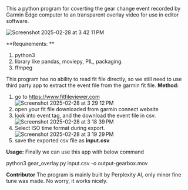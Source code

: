 This a python program for coverting the gear change event recorded by Garmin Edge computer to an transparent overlay video for use in editor software. 

![Screenshot 2025-02-28 at 3 42 11 PM](https://github.com/user-attachments/assets/4d7bddee-8fc3-4fa9-8633-71a4f651aecc)

**Requirements: **
1) python3
2) library like pandas, moviepy, PIL, packaging.
3) ffmpeg

This program has no ability to read fit file directly, so we still need to use third party app to extract the event file from the garmin fit file. 
**Method:**
1) go to https://www.fitfileviewer.com
![Screenshot 2025-02-28 at 3 29 12 PM](https://github.com/user-attachments/assets/4dd8a67a-f927-4e2a-aa0b-3b643aba415e)
2) open your fit file downloaded from garmin connect website
3) look into event tag, and the download the event file in csv.
![Screenshot 2025-02-28 at 3 18 39 PM](https://github.com/user-attachments/assets/9cf01900-4bf0-4dbd-976b-2422d337205b)
4) Select ISO time format during export.
![Screenshot 2025-02-28 at 3 19 29 PM](https://github.com/user-attachments/assets/5b3ba725-dc6b-4994-ab23-a534bf78e4de)
5) save the exported csv file as **input.csv**

**Usage:**
Finally we can use this app with below command

python3 gear_overlay.py input.csv -o output-gearbox.mov

**Contributor**
The program is mainly built by Perplexity AI, only minor fine tune was made. No worry, it works nicely.
